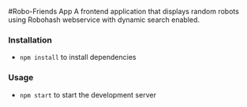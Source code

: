 #Robo-Friends App
A frontend application that displays random robots using Robohash webservice with dynamic search enabled.

### Installation
- `npm install` to install dependencies

### Usage
- `npm start` to start the development server

